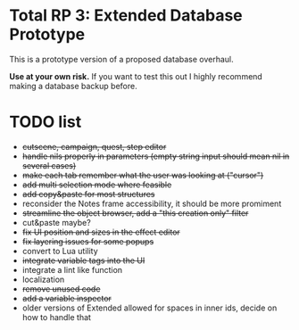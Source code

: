 # Total RP 3: Extended Database Prototype

This is a prototype version of a proposed database overhaul.

**Use at your own risk.**
If you want to test this out I highly recommend making a database backup before.

# TODO list

- ~~cutscene, campaign, quest, step editor~~
- ~~handle nils properly in parameters (empty string input should mean nil in several cases)~~
- ~~make each tab remember what the user was looking at ("cursor")~~
- ~~add multi selection mode where feasible~~
- ~~add copy&paste for most structures~~
- reconsider the Notes frame accessibility, it should be more promiment
- ~~streamline the object browser, add a "this creation only" filter~~
- cut&paste maybe?
- ~~fix UI position and sizes in the effect editor~~
- ~~fix layering issues for some popups~~
- convert to Lua utility
- ~~integrate variable tags into the UI~~
- integrate a lint like function
- localization
- ~~remove unused code~~
- ~~add a variable inspector~~
- older versions of Extended allowed for spaces in inner ids, decide on how to handle that
